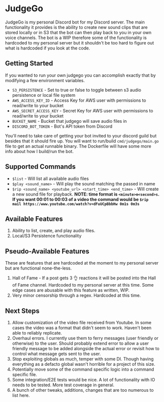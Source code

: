 # JudgeGo

JudgeGo is my personal Discord bot for my Discord server. The main functionality it provides is the ability to create new sound clips that are stored locally or in S3 that the bot can then play back to you in your own voice channels. The bot is a WIP therefore some of the functionality is hardcoded to my personal server but it shouldn't be too hard to figure out what is hardcoded if you look at the code.

## Getting Started

If you wanted to run your own judgego you can accomplish exactly that by modifying a few environment variables.

* `S3_PERSISTENCE` - Set to true or false to toggle between s3 audio persistence or local file system
* `AWS_ACCESS_KEY_ID` - Access Key for AWS user with permissions to read/write to your bucket
* `AWS_SECRET_ACCESS_KEY` - Secret Key for AWS user with permissions to read/write to your bucket
* `BUCKET_NAME` - Bucket that judgego will save audio files in
* `DISCORD_BOT_TOKEN` - Bot's API token from Discord

You'll need to take care of getting your bot invited to your discord guild but besides that it should fire up. You will want to run/build `cmd/judgego/main.go` file to get an actual runnable binary. The Dockerfile will have some more info about how I build/run the bot.

## Supported Commands

* `$list` - Will list all available audio files
* `$play <sound_name>` - Will play the sound matching the passed in name
* `$rip <sound_name> <youtube_url> <start_time> <end_time>` - Will create a new sound file for playback. **NOTE: time format is `<minute>m<second>s`. If you want 00:01 to 00:03 of a video the command would be `$rip mail https://www.youtube.com/watch?v=dFuUCpBbbHw 0m1s 0m3s`**

## Available Features

1) Ability to list, create, and play audio files.
2) Local/S3 Persistence functionality

## Pseudo-Available Features

These are features that are hardcoded at the moment to my personal server but are functional none-the-less.

1) Hall of Fame - If a post gets 3 👌 reactions it will be posted into the Hall of Fame channel. Hardcoded to my personal server at this time. Some edge cases are abusable with this feature as written, WIP.
2) Very minor censorship through a regex. Hardcoded at this time.

## Next Steps

1) Allow customization of the video file received from Youtube. In some cases the video was a format that didn't seem to work. Haven't been able to reliably replicate.
2) Overhaul errors. I currently use them to ferry messages (user friendly or otherwise) to the user. Should probably extend error to allow a user friendly message to be added alongside the actual error or revisit how to control what message gets sent to the user.
3) Stop exploiting globals as much, temper with some DI. Though having everything as a defacto global wasn't horrible for a project of this size.
4) Potentially move some of the command specific logic into a command specific file.
5) Some integration/E2E tests would be nice. A lot of functionality with IO needs to be tested. More test coverage in general.
6) A bunch of other tweaks, additions, changes that are too numerous to list here.
